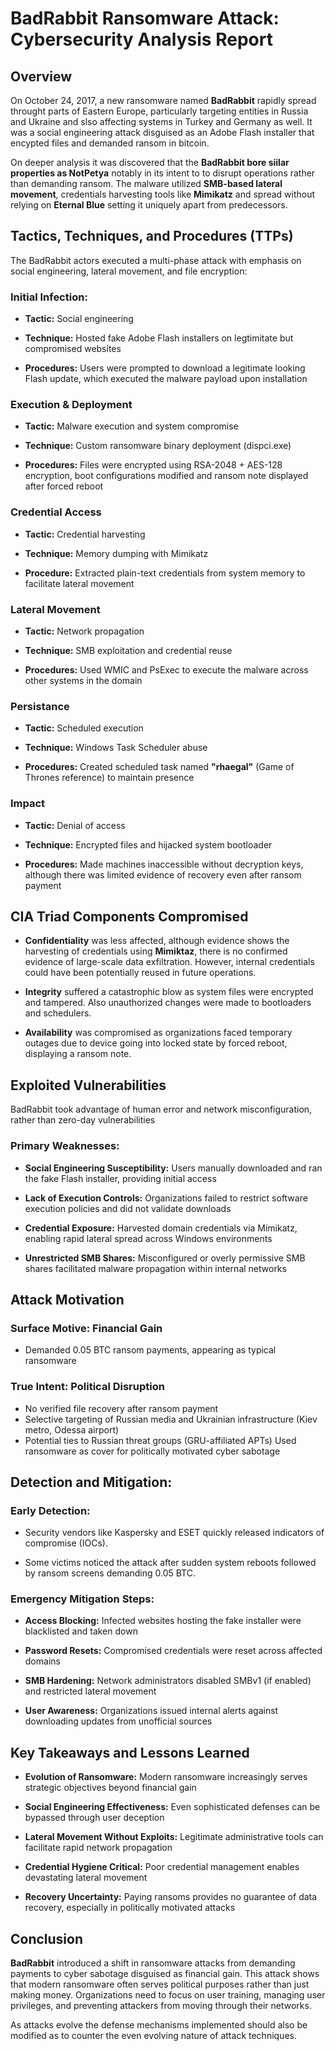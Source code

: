 # BadRabbit Ransomware Attack: Cybersecurity Analysis Report

## Overview

On October 24, 2017, a new ransomware named **BadRabbit** rapidly spread throught parts of Eastern Europe, particularly targeting entities in Russia and Ukraine and slso affecting systems in Turkey and Germany as well. It was a social engineering attack disguised as an Adobe Flash installer that encypted files and demanded ransom in bitcoin.

On deeper analysis it was discovered that the **BadRabbit bore siilar properties as NotPetya** notably in its intent to to disrupt operations rather than demanding ransom. The malware utilized **SMB-based lateral movement**, credentials harvesting tools like **Mimikatz** and spread without relying on **Eternal Blue** setting it uniquely apart from predecessors.

## Tactics, Techniques, and Procedures (TTPs)

The BadRabbit actors executed a multi-phase attack with emphasis on social engineering, lateral movement, and file encryption:

### Initial Infection:

- **Tactic:**  Social engineering 

- **Technique:** Hosted fake Adobe Flash installers on legtimitate but compromised websites

- **Procedures:** Users were prompted to download a legitimate looking Flash update, which executed the malware payload upon installation


### Execution & Deployment

- **Tactic:**  Malware execution and system compromise

- **Technique:** Custom ransomware binary deployment (dispci.exe)

- **Procedures:** Files were encrypted using RSA-2048 + AES-128 encryption, boot configurations modified and ransom note displayed after forced reboot

### Credential Access

- **Tactic:** Credential harvesting

- **Technique:**  Memory dumping with Mimikatz 

- **Procedure:**  Extracted plain-text credentials from system memory to facilitate lateral movement

### Lateral Movement

- **Tactic:** Network propagation

- **Technique:** SMB exploitation and credential reuse

- **Procedures:** Used WMIC and PsExec to execute the malware across other systems in the domain

### Persistance

- **Tactic:** Scheduled execution

- **Technique:** Windows Task Scheduler abuse

- **Procedures:** Created scheduled task named **"rhaegal"** (Game of Thrones reference) to maintain presence

### Impact

- **Tactic:** Denial of access

- **Technique:** Encrypted files and hijacked system bootloader

- **Procedures:** Made machines inaccessible without decryption keys, although there was limited evidence of recovery even after ransom payment

## CIA Triad Components Compromised

- **Confidentiality** was less affected, although evidence shows the harvesting of credentials using **Mimiktaz**, there is no confirmed evidence of large-scale data exfiltration. However, internal credentials could have been potentially reused in future operations.

- **Integrity** suffered a catastrophic blow as system files were encrypted and tampered. Also unauthorized changes were made to bootloaders and schedulers.

- **Availability** was compromised as organizations faced temporary outages due to device going into locked state by forced reboot, displaying a ransom note.

## Exploited Vulnerabilities

BadRabbit took advantage of human error and network misconfiguration, rather than zero-day vulnerabilities

### Primary Weaknesses:

- **Social Engineering Susceptibility:** Users manually downloaded and ran the fake Flash installer, providing initial access

- **Lack of Execution Controls:** Organizations failed to restrict software execution policies and did not validate downloads

- **Credential Exposure:** Harvested domain credentials via Mimikatz, enabling rapid lateral spread across Windows environments

- **Unrestricted SMB Shares:** Misconfigured or overly permissive SMB shares facilitated malware propagation within internal networks

## Attack Motivation

### Surface Motive: Financial Gain

- Demanded 0.05 BTC ransom payments, appearing as typical ransomware

### True Intent: Political Disruption

- No verified file recovery after ransom payment
- Selective targeting of Russian media and Ukrainian infrastructure (Kiev metro, Odessa airport)
- Potential ties to Russian threat groups (GRU-affiliated APTs)
Used ransomware as cover for politically motivated cyber sabotage

##  Detection and Mitigation:

### Early Detection:

- Security vendors like Kaspersky and ESET quickly released indicators of compromise (IOCs).

- Some victims noticed the attack after sudden system reboots followed by ransom screens demanding 0.05 BTC.

### Emergency Mitigation Steps:

- **Access Blocking:** Infected websites hosting the fake installer were blacklisted and taken down

- **Password Resets:** Compromised credentials were reset across affected domains

- **SMB Hardening:** Network administrators disabled SMBv1 (if enabled) and restricted lateral movement

- **User Awareness:** Organizations issued internal alerts against downloading updates from unofficial sources

## Key Takeaways and Lessons Learned

- **Evolution of Ransomware:** Modern ransomware increasingly serves strategic objectives beyond financial gain

- **Social Engineering Effectiveness:** Even sophisticated defenses can be bypassed through user deception

- **Lateral Movement Without Exploits:** Legitimate administrative tools can facilitate rapid network propagation

- **Credential Hygiene Critical:** Poor credential management enables devastating lateral movement

- **Recovery Uncertainty:** Paying ransoms provides no guarantee of data recovery, especially in politically motivated attacks

## Conclusion

**BadRabbit** introduced a shift in ransomware attacks from demanding payments to cyber sabotage disguised as financial gain. This attack shows that modern ransomware often serves political purposes rather than just making money. Organizations need to focus on user training, managing user privileges, and preventing attackers from moving through their networks.

As attacks evolve the defense mechanisms implemented should also be modified as to counter the even evolving nature of attack techniques.